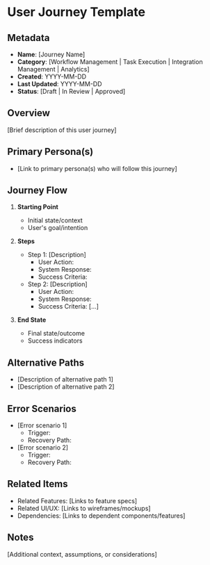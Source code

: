 # User Journey Template

## Metadata
* **Name**: [Journey Name]
* **Category**: [Workflow Management | Task Execution | Integration Management | Analytics]
* **Created**: YYYY-MM-DD
* **Last Updated**: YYYY-MM-DD
* **Status**: [Draft | In Review | Approved]

## Overview
[Brief description of this user journey]

## Primary Persona(s)
* [Link to primary persona(s) who will follow this journey]

## Journey Flow
1. **Starting Point**
   * Initial state/context
   * User's goal/intention

2. **Steps**
   * Step 1: [Description]
     * User Action:
     * System Response:
     * Success Criteria:
   * Step 2: [Description]
     * User Action:
     * System Response:
     * Success Criteria:
   [...]

3. **End State**
   * Final state/outcome
   * Success indicators

## Alternative Paths
* [Description of alternative path 1]
* [Description of alternative path 2]

## Error Scenarios
* [Error scenario 1]
  * Trigger:
  * Recovery Path:
* [Error scenario 2]
  * Trigger:
  * Recovery Path:

## Related Items
* Related Features: [Links to feature specs]
* Related UI/UX: [Links to wireframes/mockups]
* Dependencies: [Links to dependent components/features]

## Notes
[Additional context, assumptions, or considerations] 